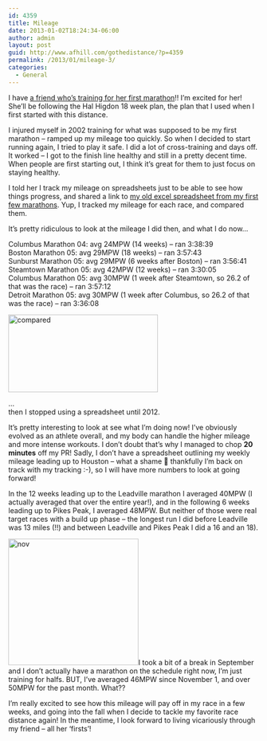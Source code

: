 ```yaml
---
id: 4359
title: Mileage
date: 2013-01-02T18:24:34-06:00
author: admin
layout: post
guid: http://www.afhill.com/gothedistance/?p=4359
permalink: /2013/01/mileage-3/
categories:
  - General
---
```

I have [a friend who&#8217;s training for her first marathon](http://fannyreinvention.wordpress.com)!! I&#8217;m excited for her! She&#8217;ll be following the Hal Higdon 18 week plan, the plan that I used when I first started with this distance. 

I injured myself in 2002 training for what was supposed to be my first marathon &#8211; ramped up my mileage too quickly. So when I decided to start running again, I tried to play it safe. I did a lot of cross-training and days off. It worked &#8211; I got to the finish line healthy and still in a pretty decent time. When people are first starting out, I think it&#8217;s great for them to just focus on staying healthy. 

I told her I track my mileage on spreadsheets just to be able to see how things progress, and shared a link to [my old excel spreadsheet from my first few marathons](afhill.com/running/mileagecompared.html). Yup, I tracked my mileage for each race, and compared them. 

It&#8217;s pretty ridiculous to look at the mileage I did then, and what I do now&#8230; 

Columbus Marathon 04: avg 24MPW (14 weeks) &#8211; ran 3:38:39  
Boston Marathon 05: avg 29MPW (18 weeks) &#8211; ran 3:57:43  
Sunburst Marathon 05: avg 29MPW (6 weeks after Boston) &#8211; ran 3:56:41  
Steamtown Marathon 05: avg 42MPW (12 weeks) &#8211; ran 3:30:05  
Columbus Marathon 05: avg 30MPW (1 week after Steamtown, so 26.2 of that was the race) &#8211; ran 3:57:12  
Detroit Marathon 05: avg 30MPW (1 week after Columbus, so 26.2 of that was the race) &#8211; ran 3:36:08

[<img src="http://www.afhill.com/gothedistance/wp-content/uploads/2012/12/compared-300x156.png" alt="compared" width="300" height="156" class="aligncenter size-medium wp-image-4362" />](http://www.afhill.com/gothedistance/wp-content/uploads/2012/12/compared.png)

&#8230;  
then I stopped using a spreadsheet until 2012. 

It&#8217;s pretty interesting to look at see what I&#8217;m doing now! I&#8217;ve obviously evolved as an athlete overall, and my body can handle the higher mileage and more intense workouts. I don&#8217;t doubt that&#8217;s why I managed to chop **20 minutes** off my PR! Sadly, I don&#8217;t have a spreadsheet outlining my weekly mileage leading up to Houston &#8211; what a shame 🙁 thankfully I&#8217;m back on track with my tracking :-), so I will have more numbers to look at going forward! 

In the 12 weeks leading up to the Leadville marathon I averaged 40MPW (I actually averaged that over the entire year!), and in the following 6 weeks leading up to Pikes Peak, I averaged 48MPW. But neither of those were real target races with a build up phase &#8211; the longest run I did before Leadville was 13 miles (!!) and between Leadville and Pikes Peak I did a 16 and an 18).

[<img src="http://www.afhill.com/gothedistance/wp-content/uploads/2013/01/nov.png" alt="nov" width="261" height="254" class="alignright size-full wp-image-4364" />](http://www.afhill.com/gothedistance/wp-content/uploads/2013/01/nov.png)I took a bit of a break in September and I don&#8217;t actually have a marathon on the schedule right now, I&#8217;m just training for halfs. BUT, I&#8217;ve averaged 46MPW since November 1, and over 50MPW for the past month. What??

I&#8217;m really excited to see how this mileage will pay off in my race in a few weeks, and going into the fall when I decide to tackle my favorite race distance again! In the meantime, I look forward to living vicariously through my friend &#8211; all her &#8216;firsts&#8217;!